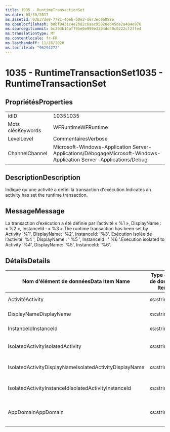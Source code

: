 ```yaml
---
title: 1035 - RuntimeTransactionSet
ms.date: 03/30/2017
ms.assetid: 03b37de9-778c-4beb-b0e3-de73ece6088e
ms.openlocfilehash: b8bf8431c4e2b82c6aac95820eb45de2a404e976
ms.sourcegitcommit: bc293b14af795e0e999e3304dd40c0222cf2ffe4
ms.translationtype: MT
ms.contentlocale: fr-FR
ms.lasthandoff: 11/26/2020
ms.locfileid: "96294272"
---
```

# <a name="1035---runtimetransactionset"></a><span data-ttu-id="b8130-102">1035 - RuntimeTransactionSet</span><span class="sxs-lookup"><span data-stu-id="b8130-102">1035 - RuntimeTransactionSet</span></span>

## <a name="properties"></a><span data-ttu-id="b8130-103">Propriétés</span><span class="sxs-lookup"><span data-stu-id="b8130-103">Properties</span></span>  
  
|||  
|-|-|  
|<span data-ttu-id="b8130-104">id</span><span class="sxs-lookup"><span data-stu-id="b8130-104">ID</span></span>|<span data-ttu-id="b8130-105">1035</span><span class="sxs-lookup"><span data-stu-id="b8130-105">1035</span></span>|  
|<span data-ttu-id="b8130-106">Mots clés</span><span class="sxs-lookup"><span data-stu-id="b8130-106">Keywords</span></span>|<span data-ttu-id="b8130-107">WFRuntime</span><span class="sxs-lookup"><span data-stu-id="b8130-107">WFRuntime</span></span>|  
|<span data-ttu-id="b8130-108">Level</span><span class="sxs-lookup"><span data-stu-id="b8130-108">Level</span></span>|<span data-ttu-id="b8130-109">Commentaires</span><span class="sxs-lookup"><span data-stu-id="b8130-109">Verbose</span></span>|  
|<span data-ttu-id="b8130-110">Channel</span><span class="sxs-lookup"><span data-stu-id="b8130-110">Channel</span></span>|<span data-ttu-id="b8130-111">Microsoft-Windows-Application Server-Applications/Débogage</span><span class="sxs-lookup"><span data-stu-id="b8130-111">Microsoft-Windows-Application Server-Applications/Debug</span></span>|  
  
## <a name="description"></a><span data-ttu-id="b8130-112">Description</span><span class="sxs-lookup"><span data-stu-id="b8130-112">Description</span></span>  

 <span data-ttu-id="b8130-113">Indique qu'une activité a défini la transaction d'exécution.</span><span class="sxs-lookup"><span data-stu-id="b8130-113">Indicates an activity has set the runtime transaction.</span></span>  
  
## <a name="message"></a><span data-ttu-id="b8130-114">Message</span><span class="sxs-lookup"><span data-stu-id="b8130-114">Message</span></span>  

 <span data-ttu-id="b8130-115">La transaction d’exécution a été définie par l’activité « %1 », DisplayName : « %2 », InstanceId : « %3 ».</span><span class="sxs-lookup"><span data-stu-id="b8130-115">The runtime transaction has been set by Activity '%1', DisplayName: '%2', InstanceId: '%3'.</span></span>  <span data-ttu-id="b8130-116">Exécution isolée de l’activité' %4 ', DisplayName : ' %5 ', InstanceId : ' %6 '.</span><span class="sxs-lookup"><span data-stu-id="b8130-116">Execution isolated to Activity '%4', DisplayName: '%5', InstanceId: '%6'.</span></span>  
  
## <a name="details"></a><span data-ttu-id="b8130-117">Détails</span><span class="sxs-lookup"><span data-stu-id="b8130-117">Details</span></span>  
  
|<span data-ttu-id="b8130-118">Nom d'élément de données</span><span class="sxs-lookup"><span data-stu-id="b8130-118">Data Item Name</span></span>|<span data-ttu-id="b8130-119">Type d'élément de données</span><span class="sxs-lookup"><span data-stu-id="b8130-119">Data Item Type</span></span>|<span data-ttu-id="b8130-120">Description</span><span class="sxs-lookup"><span data-stu-id="b8130-120">Description</span></span>|  
|--------------------|--------------------|-----------------|  
|<span data-ttu-id="b8130-121">Activité</span><span class="sxs-lookup"><span data-stu-id="b8130-121">Activity</span></span>|<span data-ttu-id="b8130-122">xs:string</span><span class="sxs-lookup"><span data-stu-id="b8130-122">xs:string</span></span>|<span data-ttu-id="b8130-123">Nom de type de l'activité.</span><span class="sxs-lookup"><span data-stu-id="b8130-123">The type name of the activity.</span></span>|  
|<span data-ttu-id="b8130-124">DisplayName</span><span class="sxs-lookup"><span data-stu-id="b8130-124">DisplayName</span></span>|<span data-ttu-id="b8130-125">xs:string</span><span class="sxs-lookup"><span data-stu-id="b8130-125">xs:string</span></span>|<span data-ttu-id="b8130-126">Nom complet de l'activité.</span><span class="sxs-lookup"><span data-stu-id="b8130-126">The display name of the activity.</span></span>|  
|<span data-ttu-id="b8130-127">InstanceId</span><span class="sxs-lookup"><span data-stu-id="b8130-127">InstanceId</span></span>|<span data-ttu-id="b8130-128">xs:string</span><span class="sxs-lookup"><span data-stu-id="b8130-128">xs:string</span></span>|<span data-ttu-id="b8130-129">ID d'instance de l'activité.</span><span class="sxs-lookup"><span data-stu-id="b8130-129">The instance id of the activity.</span></span>|  
|<span data-ttu-id="b8130-130">IsolatedActivity</span><span class="sxs-lookup"><span data-stu-id="b8130-130">IsolatedActivity</span></span>|<span data-ttu-id="b8130-131">xs:string</span><span class="sxs-lookup"><span data-stu-id="b8130-131">xs:string</span></span>|<span data-ttu-id="b8130-132">Nom de type de l’activité dans laquelle la transaction est isolée.</span><span class="sxs-lookup"><span data-stu-id="b8130-132">The type name of the activity that the transaction is isolated to.</span></span>|  
|<span data-ttu-id="b8130-133">IsolatedActivityDisplayName</span><span class="sxs-lookup"><span data-stu-id="b8130-133">IsolatedActivityDisplayName</span></span>|<span data-ttu-id="b8130-134">xs:string</span><span class="sxs-lookup"><span data-stu-id="b8130-134">xs:string</span></span>|<span data-ttu-id="b8130-135">Nom complet de l’activité dans laquelle la transaction est isolée.</span><span class="sxs-lookup"><span data-stu-id="b8130-135">The display name of the activity that the transaction is isolated to.</span></span>|  
|<span data-ttu-id="b8130-136">IsolatedActivityInstanceId</span><span class="sxs-lookup"><span data-stu-id="b8130-136">IsolatedActivityInstanceId</span></span>|<span data-ttu-id="b8130-137">xs:string</span><span class="sxs-lookup"><span data-stu-id="b8130-137">xs:string</span></span>|<span data-ttu-id="b8130-138">ID d’instance de l’activité dans laquelle la transaction est isolée.</span><span class="sxs-lookup"><span data-stu-id="b8130-138">The instance id of the activity that the transaction is isolated to.</span></span>|  
|<span data-ttu-id="b8130-139">AppDomain</span><span class="sxs-lookup"><span data-stu-id="b8130-139">AppDomain</span></span>|<span data-ttu-id="b8130-140">xs:string</span><span class="sxs-lookup"><span data-stu-id="b8130-140">xs:string</span></span>|<span data-ttu-id="b8130-141">Chaîne retournée par AppDomain.CurrentDomain.FriendlyName.</span><span class="sxs-lookup"><span data-stu-id="b8130-141">The string returned by AppDomain.CurrentDomain.FriendlyName.</span></span>|
